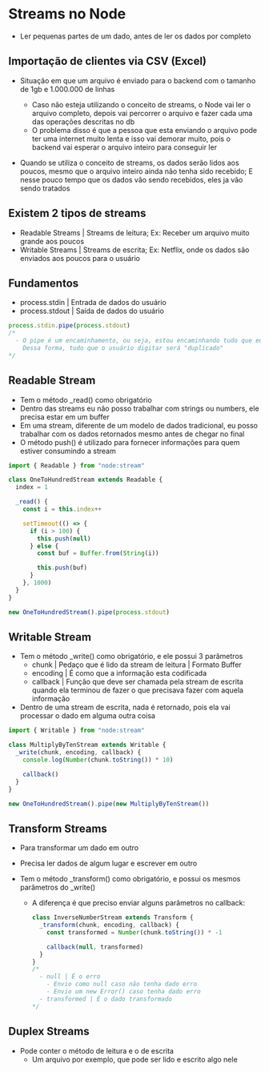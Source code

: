 # Streams no Node

- Ler pequenas partes de um dado, antes de ler os dados por completo

## Importação de clientes via CSV (Excel)

- Situação em que um arquivo é enviado para o backend com o tamanho de 1gb e 1.000.000 de linhas

  - Caso não esteja utilizando o conceito de streams, o Node vai ler o arquivo completo, depois vai percorrer o
    arquivo e fazer cada uma das operações descritas no db
  - O problema disso é que a pessoa que esta enviando o arquivo pode ter uma internet muito lenta e isso vai demorar
    muito, pois o backend vai esperar o arquivo inteiro para conseguir ler

- Quando se utiliza o conceito de streams, os dados serão lidos aos poucos, mesmo que o arquivo inteiro ainda não tenha
  sido recebido; E nesse pouco tempo que os dados vão sendo recebidos, eles ja vão sendo tratados

## Existem 2 tipos de streams

- Readable Streams | Streams de leitura; Ex: Receber um arquivo muito grande aos poucos
- Writable Streams | Streams de escrita; Ex: Netflix, onde os dados são enviados aos poucos para o usuário

## Fundamentos

- process.stdin | Entrada de dados do usuário
- process.stdout | Saída de dados do usuário

```js
process.stdin.pipe(process.stdout)
/*
  - O pipe é um encaminhamento, ou seja, estou encaminhando tudo que eu recebo na linha de comando para a saída padrão
    Dessa forma, tudo que o usuário digitar será "duplicado"
*/
```

## Readable Stream

- Tem o método \_read() como obrigatório
- Dentro das streams eu não posso trabalhar com strings ou numbers, ele precisa estar em um buffer
- Em uma stream, diferente de um modelo de dados tradicional, eu posso trabalhar com os dados retornados mesmo antes
  de chegar no final
- O método push() é utilizado para fornecer informações para quem estiver consumindo a stream

```js
import { Readable } from "node:stream"

class OneToHundredStream extends Readable {
  index = 1

  _read() {
    const i = this.index++

    setTimeout(() => {
      if (i > 100) {
        this.push(null)
      } else {
        const buf = Buffer.from(String(i))

        this.push(buf)
      }
    }, 1000)
  }
}

new OneToHundredStream().pipe(process.stdout)
```

## Writable Stream

- Tem o método \_write() como obrigatório, e ele possui 3 parâmetros
  - chunk | Pedaço que é lido da stream de leitura | Formato Buffer
  - encoding | É como que a informação esta codificada
  - callback | Função que deve ser chamada pela stream de escrita quando ela terminou de fazer o que precisava
    fazer com aquela informação
- Dentro de uma stream de escrita, nada é retornado, pois ela vai processar o dado em alguma outra coisa

```js
import { Writable } from "node:stream"

class MultiplyByTenStream extends Writable {
  _write(chunk, encoding, callback) {
    console.log(Number(chunk.toString()) * 10)

    callback()
  }
}

new OneToHundredStream().pipe(new MultiplyByTenStream())
```

## Transform Streams

- Para transformar um dado em outro
- Precisa ler dados de algum lugar e escrever em outro
- Tem o método \_transform() como obrigatório, e possui os mesmos parâmetros do \_write()

  - A diferença é que preciso enviar alguns parâmetros no callback:

    ```js
    class InverseNumberStream extends Transform {
      _transform(chunk, encoding, callback) {
        const transformed = Number(chunk.toString()) * -1

        callback(null, transformed)
      }
    }
    /*
      - null | É o erro
        - Envio como null caso não tenha dado erro
        - Envio um new Error() caso tenha dado erro
      - transformed | É o dado transformado
    */
    ```

## Duplex Streams

- Pode conter o método de leitura e o de escrita
  - Um arquivo por exemplo, que pode ser lido e escrito algo nele

